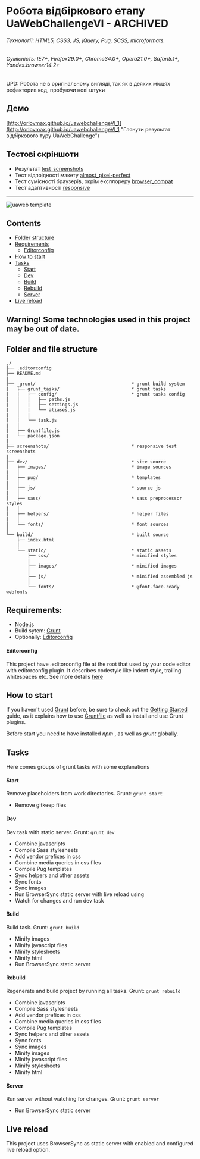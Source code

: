 # Робота відбіркового етапу UaWebChallengeVI - ARCHIVED

###### Технології: HTML5, CSS3, JS, jQuery, Pug, SCSS, microformats.
###### Сумісність: IE7+, Firefox29.0+, Chrome34.0+, Opera21.0+, Safari5.1+, Yandex.browser14.2+
UPD: Робота не в оригінальному вигляді, так як в деяких місцях рефакторив код, пробуючи нові штуки

## Демо
[http://orlovmax.github.io/uawebchallengeVI_1](http://orlovmax.github.io/uawebchallengeVI_1 "Глянути результат відбіркового туру UaWebChallenge")


## Тестові скріншоти
- Результат [test_screenshots](https://github.com/orlovmax/uawebchallengeVI_1/tree/master/screenshots/)
- Тест відпоідності макету [almost_pixel-perfect](https://github.com/orlovmax/uawebchallengeVI_1/tree/master/screenshots/almost_pixel-perfect/)
- Тест сумісності браузерів, окрім експлореру [browser_compat](https://github.com/orlovmax/uawebchallengeVI_1/tree/master/screenshots/browser_compat/)
- Тест адаптивності [responsive](https://github.com/orlovmax/uawebchallengeVI_1/tree/master/screenshots/responsive/)

---

![uaweb template](screenshots/responsive/uaweb_firefox-29.1_gt1400px.jpg)

## Contents
* [Folder structure](#folder-and-file-structure)
* [Requirements](#requirements)
	- [Editorconfig](#editorconfig)
* [How to start](#how-to-start)
* [Tasks](#tasks)
	- [Start](#start)
	- [Dev](#dev)
	- [Build](#build)
	- [Rebuild](#rebuild)
	- [Server](#server)
* [Live reload](#live-reload)

## Warning! Some technologies used in this project may be out of date.

## Folder and file structure
```
./
├── .editorconfig
├── README.md
|
├── _grunt/                                    * grunt build system
|	├── grunt_tasks/                           * grunt tasks
|	|   ├── config/                            * grunt tasks config
|	│   |	├── paths.js
|	│   |	├── settings.js
|	│   |	└── aliases.js
|	│   |
|	|   └── task.js
|	│
|	├── Gruntfile.js
|	└── package.json
|
├── screenshots/                               * responsive test screenshots
|
├── dev/                                       * site source
│   ├── images/                                * image sources
|	│
│   ├── pug/                                   * templates
|	│
│   ├── js/                                    * source js
|	│
|	├── sass/                                  * sass preprocessor styles
|	│
│   ├── helpers/                               * helper files
|	│
│   └── fonts/                                 * font sources
│
└── build/                                     * built source
	├── index.html
	|
	└── static/                                * static assets
		├── css/                               * minified styles
		|
		├── images/                            * minified images
		│
		├── js/                                * minified assembled js
		|
		└── fonts/                             * @font-face-ready webfonts

```

## Requirements:
- [Node.js](http://nodejs.org/)
- Build sytem: [Grunt](http://gruntjs.com/)
- Optionally: [Editorconfig](http://editorconfig.org/)

#### Editorconfig
This project have .editorconfig file at the root that used by your code editor with editorconfig plugin. It describes codestyle like indent style, trailing whitespaces etc. See more details [here](http://editorconfig.org/)

## How to start
If you haven't used [Grunt](http://gruntjs.com/) before, be sure to check out the [Getting Started](http://gruntjs.com/getting-started) guide, as it explains how to use [Gruntfile](http://gruntjs.com/sample-gruntfile) as well as install and use Grunt plugins.

Before start you need to have installed _npm_ , as well as _grunt_ globally.

## Tasks
Here comes groups of grunt tasks with some explanations

#### Start 
Remove placeholders from work directories.
Grunt: `grunt start`

* Remove gitkeep files

#### Dev
Dev task with static server.
Grunt: `grunt dev`

* Combine javascripts
* Compile Sass stylesheets
* Add vendor prefixes in css
* Combine media queries in css files
* Compile Pug templates
* Sync helpers and other assets
* Sync fonts
* Sync images
* Run BrowserSync static server with live reload using 
* Watch for changes and run dev task


#### Build 
Build task.
Grunt: `grunt build`

* Minify images
* Minify javascript files
* Minify stylesheets
* Minify html
* Run BrowserSync static server 


#### Rebuild 
Regenerate and build project by running all tasks.
Grunt: `grunt rebuild`

* Combine javascripts
* Compile Sass stylesheets
* Add vendor prefixes in css
* Combine media queries in css files
* Compile Pug templates
* Sync helpers and other assets
* Sync fonts
* Sync images
* Minify images
* Minify javascript files
* Minify stylesheets
* Minify html


#### Server 
Run server without watching for changes.
Grunt: `grunt server`

* Run BrowserSync static server


## Live reload 
This project uses BrowserSync as static server with enabled and configured live reload option.
